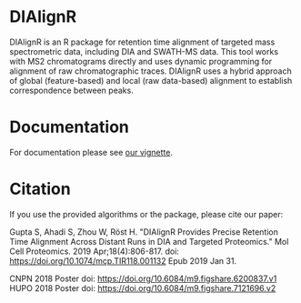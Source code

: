 # DIAlignR
DIAlignR is an R package for retention time alignment of targeted mass spectrometric data, including DIA and SWATH-MS data. This tool works with MS2 chromatograms directly and uses dynamic programming for alignment of raw chromatographic traces. DIAlignR uses a hybrid approach of global (feature-based) and local (raw data-based) alignment to establish correspondence between peaks.

# Documentation
For documentation please see [our vignette](http://htmlpreview.github.io/?https://github.com/Roestlab/DIAlignR/blob/master/doc/DIAlignR-vignette.html).

# Citation
If you use the provided algorithms or the package, please cite our paper:

Gupta S, Ahadi S, Zhou W, Röst H. "DIAlignR Provides Precise Retention Time Alignment Across Distant Runs in DIA and Targeted Proteomics." Mol Cell Proteomics. 2019 Apr;18(4):806-817. doi: https://doi.org/10.1074/mcp.TIR118.001132 Epub 2019 Jan 31.

CNPN 2018 Poster doi: https://doi.org/10.6084/m9.figshare.6200837.v1     
HUPO 2018 Poster doi: https://doi.org/10.6084/m9.figshare.7121696.v2     

